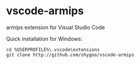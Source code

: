 # vscode-armips

armips extension for Visual Studio Code

Quick installation for Windows:
```
cd %USERPROFILE%\.vscode\extensions
git clone http://github.com/shygoo/vscode-armips
```